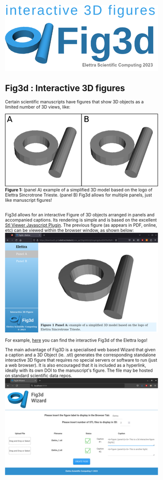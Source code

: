 <div align="left">  
<img src=https://github.com/ElettraSciComp/Fig3d/blob/main/images/logo_small.png alt="logo" align="center"/>

# Fig3d : Interactive 3D figures

Certain scientific manuscripts have figures that show 3D objects as a limited number of 3D views, like:

<img src=https://github.com/ElettraSciComp/Fig3d/blob/main/images/basic_figure.png alt="basic_figure"/>
<b>Figure 1:</b> (panel A) example of a simplified 3D model based on the logo of Elettra Sincrotrone Trieste. (panel B) Fig3d allows for multiple panels, just like manuscript figures!<br></br>

Fig3d allows for an interactive Figure of 3D objects arranged in panels and accompanied captions. Its rendering is simple and is based on the excellent [Stl Viewer Javascript Plugin](https://www.viewstl.com/plugin/). The previous figure (as appears in PDF, online, etc) can be viewed within the browser window, as shown below: 
<img src=https://github.com/ElettraSciComp/Fig3d/blob/main/images/basic_figure_screenshot.png alt="basic_figure_screenshot"/>

For example, [here](https://download2.grid.elettra.trieste.it/prox_8t4H3EybKLeTZAhSTDXZPUYylfwnxidd/Elettra3D_logo/Elettra3D_logo_v3/rawdata/fig3D_elettra/) you can find the interactive Fig3d of the Elettra logo!

The main advantage of Fig3D is a specialised web based Wizard that given a caption and a 3D Object (ie. .stl) generates the corresponding standalone interactive 3D figure that requires no special servers or software to run (just a web browser). It is also encouraged that it is included as a hyperlink, ideally with its own DOI to the manuscript's figure. The file may be hosted on standard scientific data repos.
<img src=https://github.com/ElettraSciComp/Fig3d/blob/main/images/fig3d_wizard.png alt="fig3d_wizard"/>
</div>
